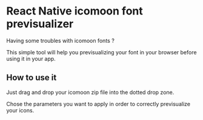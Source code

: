 # React Native icomoon font previsualizer

Having some troubles with icomoon fonts ?

This simple tool will help you previsualizing your font in your browser before using it in your app.

## How to use it
Just drag and drop your icomoon zip file into the dotted drop zone.

Chose the parameters you want to apply in order to correctly previsualize your icons.


